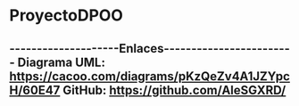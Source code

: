 # ProyectoDPOO




--------------------Enlaces------------------------
Diagrama UML:
https://cacoo.com/diagrams/pKzQeZv4A1JZYpcH/60E47
GitHub:
https://github.com/AleSGXRD/
---------------------------------------------------
